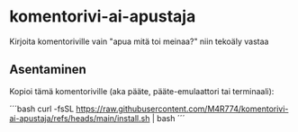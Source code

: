 # komentorivi-ai-apustaja
Kirjoita komentoriville vain "apua mitä toi meinaa?" niin tekoäly vastaa

## Asentaminen

Kopioi tämä komentoriville (aka pääte, pääte-emulaattori tai terminaali):

´´´bash
curl -fsSL https://raw.githubusercontent.com/M4R774/komentorivi-ai-apustaja/refs/heads/main/install.sh | bash
´´´
